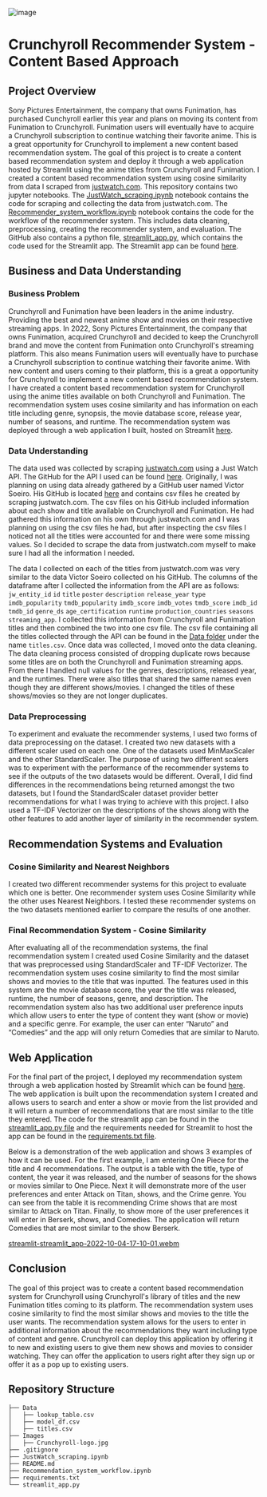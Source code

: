 ![image](https://user-images.githubusercontent.com/108245743/193600594-46ac3a05-1cbd-4644-a47c-2b4f08fa7b50.png)
# Crunchyroll Recommender System - Content Based Approach

## Project Overview

Sony Pictures Entertainment, the company that owns Funimation, has purchased Cunchyroll earlier this year and plans on moving its content from Funimation to Crunchyroll. Funimation users will eventually have to acquire a Crunchyroll subscription to continue watching their favorite anime. This is a great opportunity for Crunchyroll to implement a new content based recommendation system. The goal of this project is to create a content based recommendation system and deploy it through a web application hosted by Streamlit using the anime titles from Crunchyroll and Funimation. I created a content based recommendation system using cosine similarity from data I scraped from [justwatch.com](https://www.justwatch.com/). This repository contains two jupyter notebooks. The [JustWatch_scraping.ipynb](https://github.com/Garretthall27/Recommender-System/blob/main/JustWatch_scraping.ipynb) notebook contains the code for scraping and collecting the data from justwatch.com. The [Recommender_system_workflow.ipynb](https://github.com/Garretthall27/Recommender-System/blob/main/Project_workflow.ipynb) notebook contains the code for the workflow of the recommender system. This includes data cleaning, preprocessing, creating the recommender system, and evaluation. The GitHub also contains a python file, [streamlit_app.py](https://github.com/Garretthall27/Crunchyroll-Recommender-System/blob/main/streamlit_app.py), which contains the code used for the Streamlit app. The Streamlit app can be found [here](https://garretthall27-crunchyroll-recommender-syst-streamlit-app-ezl87s.streamlitapp.com/).

## Business and Data Understanding

### Business Problem

Crunchyroll and Funimation have been leaders in the anime industry. Providing the best and newest anime show and movies on their respective streaming apps. In 2022, Sony Pictures Entertainment, the company that owns Funimation, acquired Crunchyroll and decided to keep the Crunchyroll brand and move the content from Funimation onto Crunchyroll's streaming platform. This also means Funimation users will eventually have to purchase a Crunchyroll subscription to continue watching their favorite anime. With new content and users coming to their platform, this is a great a opportunity for Crunchyroll to implement a new content based recommendation system. I have created a content based recommendation system for Crunchyroll using the anime titles available on both Crunchyroll and Funimation. The recommendation system uses cosine similarity and has information on each title including genre, synopsis, the movie database score, release year, number of seasons, and runtime. The recommendation system was deployed through a web application I built, hosted on Streamlit [here](https://garretthall27-crunchyroll-recommender-syst-streamlit-app-ezl87s.streamlitapp.com/).

### Data Understanding

The data used was collected by scraping [justwatch.com](https://www.justwatch.com/) using a Just Watch API. The GitHub for the API I used can be found [here](https://github.com/dawoudt/JustWatchAPI). Originally, I was planning on using data already gathered by a GitHub user named Victor Soeiro. His GitHub is located [here](https://github.com/victor-soeiro/WebScraping-Projects) and contains csv files he created by scraping justwatch.com. The csv files on his GitHub included information about each show and title available on Crunchyroll and Funimation. He had gathered this information on his own through justwatch.com and I was planning on using the csv files he had, but after inspecting the csv files I noticed not all the titles were accounted for and there were some missing values. So I decided to scrape the data from justwatch.com myself to make sure I had all the information I needed.

The data I collected on each of the titles from justwatch.com was very similar to the data Victor Soeiro collected on his GitHub. The columns of the dataframe after I collected the information from the API are as follows: `jw_entity_id` `id` `title` `poster` `description` `release_year` `type` `imdb_popularity` `tmdb_popularity` `imdb_score` `imdb_votes` `tmdb_score` `imdb_id` `tmdb_id` `genre_ds` `age_certification` `runtime` `production_countries` `seasons` `streaming_app`. I collected this information from Crunchyroll and Funimation titles and then combined the two into one csv file. The csv file containing all the titles collected through the API can be found in the [Data folder](https://github.com/Garretthall27/Crunchyroll-Recommender-System/tree/main/Data) under the name `titles.csv`. Once data was collected, I moved onto the data cleaning. The data cleaning process consisted of dropping duplicate rows because some titles are on both the Crunchyroll and Funimation streaming apps. From there I handled null values for the genres, descriptions, released year, and the runtimes. There were also titles that shared the same names even though they are different shows/movies. I changed the titles of these shows/movies so they are not longer duplicates.

### Data Preprocessing

To experiment and evaluate the recommender systems, I used two forms of data preprocessing on the dataset. I created two new datasets with a different scaler used on each one. One of the datasets used MinMaxScaler and the other StandardScaler. The purpose of using two different scalers was to experiment with the performance of the recommender systems to see if the outputs of the two datasets would be different. Overall, I did find differences in the recommendations being returned amongst the two datasets, but I found the StandardScaler dataset provider better recommendations for what I was trying to achieve with this project. I also used a TF-IDF Vectorizer on the descriptions of the shows along with the other features to add another layer of similarity in the recommender system.

## Recommendation Systems and Evaluation

### Cosine Similarity and Nearest Neighbors

I created two different recommender systems for this project to evaluate which one is better. One recommender system uses Cosine Similarity while the other uses Nearest Neighbors. I tested these recommender systems on the two datasets mentioned earlier to compare the results of one another. 

### Final Recommendation System - Cosine Similarity

After evaluating all of the recommendation systems, the final recommendation system I created used Cosine Similarity and the dataset that was preprocessed using StandardScaler and TF-IDF Vectorizer. The recommendation system uses cosine similarity to find the most similar shows and movies to the title that was inputted. The features used in this system are the movie database score, the year the title was released, runtime, the number of seasons, genre, and description. The recommendation system also has two additional user preference inputs which allow users to enter the type of content they want (show or movie) and a specific genre. For example, the user can enter  “Naruto” and “Comedies” and the app will only return Comedies that are similar to Naruto.

## Web Application

For the final part of the project, I deployed my recommendation system through a web application hosted by Streamlit which can be found [here](https://garretthall27-crunchyroll-recommender-syst-streamlit-app-ezl87s.streamlitapp.com/). The web application is built upon the recommendation system I created and allows users to search and enter a show or movie from the list provided and it will return a number of recommendations that are most similar to the title they entered. The code for the streamlit app can be found in the [streamlit_app.py file](https://github.com/Garretthall27/Crunchyroll-Recommender-System/blob/main/streamlit_app.py) and the requirements needed for Streamlit to host the app can be found in the [requirements.txt file](https://github.com/Garretthall27/Crunchyroll-Recommender-System/blob/main/requirements.txt).

Below is a demonstration of the web application and shows 3 examples of how it can be used. For the first example, I am entering One Piece for the title and 4 recommendations. The output is a table with the title, type of content, the year it was released, and the number of seasons for the shows or movies similar to One Piece. Next it will demonstrate more of the user preferences and enter Attack on Titan, shows, and the Crime genre. You can see from the table it is recommending Crime shows that are most similar to Attack on Titan. Finally, to show more of the user preferences it will enter in Berserk, shows, and Comedies. The application will return Comedies that are most similar to the show Berserk.

[streamlit-streamlit_app-2022-10-04-17-10-01.webm](https://user-images.githubusercontent.com/108245743/194658965-3c52b979-de21-4a72-a029-01bcc520e4f6.webm)

## Conclusion

The goal of this project was to create a content based recommendation system for Crunchyroll using Crunchyroll's library of titles and the new Funimation titles coming to its platform. The recommendation system uses cosine similarity to find the most similar shows and movies to the title the user wants. The recommendation system allows for the users to enter in additional information about the recommendations they want including type of content and genre. Crunchyroll can deploy this application by offering it to new and existing users to give them new shows and movies to consider watching. They can offer the application to users right after they sign up or offer it as a pop up to existing users.

## Repository Structure
```
├── Data
│   ├── lookup_table.csv
│   ├── model_df.csv
│   ├── titles.csv
├── Images
│   ├── Crunchyroll-logo.jpg
├── .gitignore
├── JustWatch_scraping.ipynb
├── README.md
├── Recommendation_system_workflow.ipynb
├── requirements.txt
└── streamlit_app.py
```
